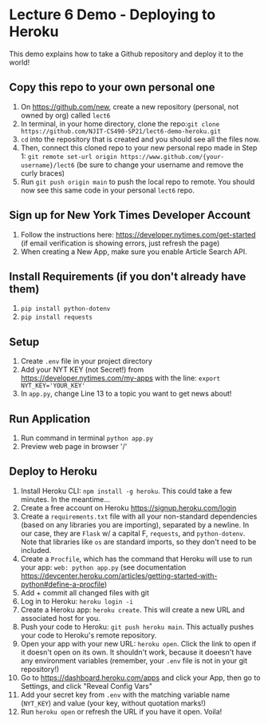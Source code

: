 # Lecture 6 Demo - Deploying to Heroku

This demo explains how to take a Github repository and deploy it to the world!

## Copy this repo to your own personal one
1. On https://github.com/new, create a new repository (personal, not owned by org) called `lect6`
2. In terminal, in your home directory, clone the repo:`git clone https://github.com/NJIT-CS490-SP21/lect6-demo-heroku.git`
3. `cd` into the repository that is created and you should see all the files now.
4. Then, connect this cloned repo to your new personal repo made in Step 1: `git remote set-url origin https://www.github.com/{your-username}/lect6` (be sure to change your username and remove the curly braces)
5. Run `git push origin main` to push the local repo to remote. You should now see this same code in your personal `lect6` repo.

## Sign up for New York Times Developer Account
1. Follow the instructions here: https://developer.nytimes.com/get-started (if email verification is showing errors, just refresh the page)
2. When creating a New App, make sure you enable Article Search API.

## Install Requirements (if you don't already have them)
1. `pip install python-dotenv`
2. `pip install requests`

## Setup
1. Create `.env` file in your project directory
2. Add your NYT KEY (not Secret!) from https://developer.nytimes.com/my-apps with the line: `export NYT_KEY='YOUR_KEY'`
3. In `app.py`, change Line 13 to a topic you want to get news about!

## Run Application
1. Run command in terminal `python app.py`
2. Preview web page in browser '/'

## Deploy to Heroku
1. Install Heroku CLI: `npm install -g heroku`. This could take a few minutes. In the meantime...
2. Create a free account on Heroku https://signup.heroku.com/login
3. Create a `requirements.txt` file with all your non-standard dependencies (based on any libraries you are importing), separated by a newline. In our case, they are `Flask` w/ a capital F, `requests`, and `python-dotenv`. Note that libraries like `os` are standard imports, so they don't need to be included.
4. Create a `Procfile`, which has the command that Heroku will use to run your app: `web: python app.py` (see documentation https://devcenter.heroku.com/articles/getting-started-with-python#define-a-procfile)
5. Add + commit all changed files with git
6. Log in to Heroku: `heroku login -i`
5. Create a Heroku app: `heroku create`. This will create a new URL and associated host for you.
6. Push your code to Heroku: `git push heroku main`. This actually pushes your code to Heroku's remote repository.
7. Open your app with your new URL: `heroku open`. Click the link to open if it doesn't open on its own. It shouldn't work, because it doeesn't have any environment variables (remember, your `.env` file is not in your git repository!)
8. Go to https://dashboard.heroku.com/apps and click your App, then go to Settings, and click "Reveal Config Vars"
10. Add your secret key from `.env` with the matching variable name (`NYT_KEY`) and value (your key, without quotation marks!)
11. Run `heroku open` or refresh the URL if you have it open. Voila!
